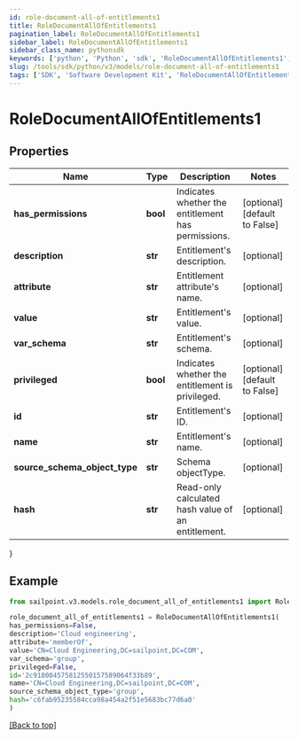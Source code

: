 ```yaml
---
id: role-document-all-of-entitlements1
title: RoleDocumentAllOfEntitlements1
pagination_label: RoleDocumentAllOfEntitlements1
sidebar_label: RoleDocumentAllOfEntitlements1
sidebar_class_name: pythonsdk
keywords: ['python', 'Python', 'sdk', 'RoleDocumentAllOfEntitlements1', 'RoleDocumentAllOfEntitlements1'] 
slug: /tools/sdk/python/v3/models/role-document-all-of-entitlements1
tags: ['SDK', 'Software Development Kit', 'RoleDocumentAllOfEntitlements1', 'RoleDocumentAllOfEntitlements1']
---
```


# RoleDocumentAllOfEntitlements1


## Properties

Name | Type | Description | Notes
------------ | ------------- | ------------- | -------------
**has_permissions** | **bool** | Indicates whether the entitlement has permissions. | [optional] [default to False]
**description** | **str** | Entitlement's description. | [optional] 
**attribute** | **str** | Entitlement attribute's name. | [optional] 
**value** | **str** | Entitlement's value. | [optional] 
**var_schema** | **str** | Entitlement's schema. | [optional] 
**privileged** | **bool** | Indicates whether the entitlement is privileged. | [optional] [default to False]
**id** | **str** | Entitlement's ID. | [optional] 
**name** | **str** | Entitlement's name. | [optional] 
**source_schema_object_type** | **str** | Schema objectType. | [optional] 
**hash** | **str** | Read-only calculated hash value of an entitlement. | [optional] 
}

## Example

```python
from sailpoint.v3.models.role_document_all_of_entitlements1 import RoleDocumentAllOfEntitlements1

role_document_all_of_entitlements1 = RoleDocumentAllOfEntitlements1(
has_permissions=False,
description='Cloud engineering',
attribute='memberOf',
value='CN=Cloud Engineering,DC=sailpoint,DC=COM',
var_schema='group',
privileged=False,
id='2c918084575812550157589064f33b89',
name='CN=Cloud Engineering,DC=sailpoint,DC=COM',
source_schema_object_type='group',
hash='c6fab95235584cca98a454a2f51e5683bc77d6a0'
)

```
[[Back to top]](#) 

